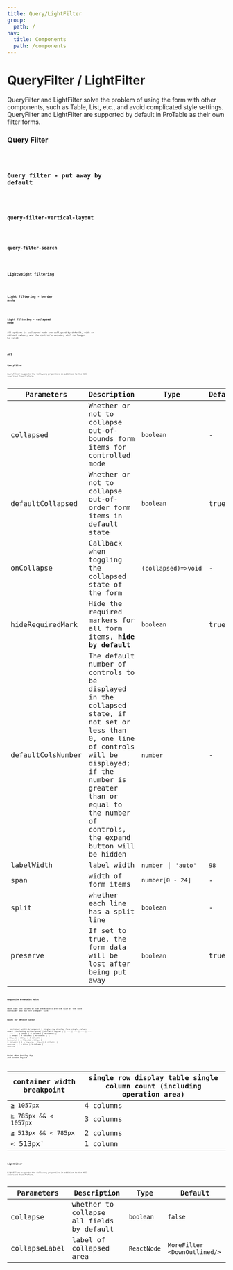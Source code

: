 ```yaml
---
title: Query/LightFilter
group:
  path: /
nav:
  title: Components
  path: /components
---
```


# QueryFilter / LightFilter

QueryFilter and LightFilter solve the problem of using the form with other components, such as Table, List, etc., and avoid complicated style settings. QueryFilter and LightFilter are supported by default in ProTable as their own filter forms.

### Query Filter

<code src="../../demos/query-filter.tsx" height="168px"/>

### Query filter - put away by default

<code src="../../demos/query-filter-collapsed.tsx" height="56px"/>

### query-filter-vertical-layout

<code src="../../demos/query-filter-vertical.tsx" height="172px"/>

### query-filter-search

<code src="../../demos/search-filter.tsx" background="#f0f2f5" height="274px"/>

### Lightweight filtering

<code src="../../demos/light-filter.tsx" height="86px"/>

### Light filtering - border mode

<code src="../../demos/light-filter-bordered.tsx" height="32px" />

### Light filtering - collapsed mode

All options in collapsed mode are collapsed by default, with or without values, and the control's `secondary` will no longer be valid.

<code src="../../demos/light-filter-collapse.tsx" height="40px"/>

## API

### QueryFilter

QueryFilter supports the following properties in addition to the API inherited from ProForm.

| Parameters | Description | Type | Default |
| --- | --- | --- | --- |
| collapsed | Whether or not to collapse out-of-bounds form items for controlled mode | `boolean` | - |
| defaultCollapsed | Whether or not to collapse out-of-order form items in default state | `boolean` | true |
| onCollapse | Callback when toggling the collapsed state of the form | `(collapsed)=>void` | - |
| hideRequiredMark | Hide the required markers for all form items, **hide by default** | `boolean` | true |
| defaultColsNumber | The default number of controls to be displayed in the collapsed state, if not set or less than 0, one line of controls will be displayed; if the number is greater than or equal to the number of controls, the expand button will be hidden | `number` | - |
| labelWidth | label width | `number` \| `'auto'` | `98` |
| span | width of form items | `number[0 - 24]` | - |
| split | whether each line has a split line | `boolean` | - |
| preserve | If set to true, the form data will be lost after being put away | `boolean` | true |

#### Responsive Breakpoint Rules

Note that the values of the breakpoints are the size of the form container and not the viewport size.

##### Rules for default layout

| container-width breakpoint | single-row display form single-column count (including action area) | default layout |
| --- | --- | --- | --- | --- |
| `≧ 1352px` | 4 columns | `horizontal` |
| `≧ 1062px` | 3 columns | `horizontal` |
| `≧ 701px && < 1063px` | 3 columns | `horizontal` | `≧ 701px && < 1063px` | 3 columns |
| `≧ 513px && < 701px` | 2 columns | `vertical` |
| `< 513px` | 1 column | `vertical` |

##### Rules when forcing top and bottom layout

| container width breakpoint | single row display table single column count (including operation area) |
| --- | --- |
| `≧ 1057px` | 4 columns |
| `≧ 785px && < 1057px` | 3 columns |
| `≧ 513px && < 785px` | 2 columns |
| < 513px` | 1 column |

### LightFilter

LightFilter supports the following properties in addition to the API inherited from ProForm.

| Parameters | Description | Type | Default |
| --- | --- | --- | --- |
| collapse | whether to collapse all fields by default | `boolean` | `false` |
| collapseLabel | label of collapsed area | `ReactNode` | `MoreFilter <DownOutlined/>` |
